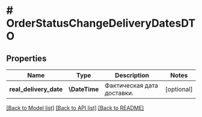# # OrderStatusChangeDeliveryDatesDTO

## Properties

Name | Type | Description | Notes
------------ | ------------- | ------------- | -------------
**real_delivery_date** | **\DateTime** | Фактическая дата доставки. | [optional]

[[Back to Model list]](../../README.md#models) [[Back to API list]](../../README.md#endpoints) [[Back to README]](../../README.md)
